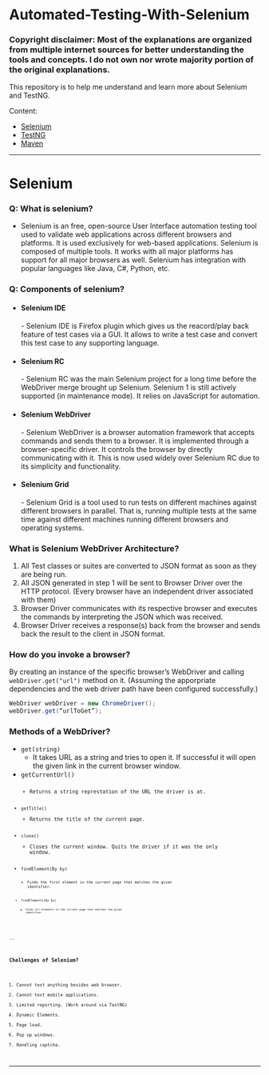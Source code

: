 # Automated-Testing-With-Selenium

### Copyright disclaimer: Most of the explanations are organized from multiple internet sources for better understanding the tools and concepts. I do not own nor wrote majority portion of the original explanations.

This repository is to help me understand and learn more about Selenium and TestNG.

Content:
* [Selenium](#Selenium)
* [TestNG](#TestNG)
* [Maven](#Maven)


---

# Selenium

### Q: What is selenium?
 - Selenium is an free, open-source User Interface automation testing tool used to validate web applications across different 
browsers and platforms. It is used exclusively for web-based applications. Selenium is composed of multiple tools. 
It works with all major platforms has support for all major browsers as well. Selenium has integration with popular 
languages like Java, C#, Python, etc.

### Q: Components of selenium?
 - <h4>Selenium IDE</h4>
    - Selenium IDE is Firefox plugin which gives us the reacord/play back feature of test cases via a GUI. It allows to write 
    a test case and convert this test case to any supporting language.
 - <h4>Selenium RC</h4>
    - Selenium RC was the main Selenium project for a long time before the WebDriver merge brought up Selenium. Selenium
      1 is still actively supported (in maintenance mode). It relies on JavaScript for automation.
 - <h4>Selenium WebDriver</h4>
    - Selenium WebDriver is a browser automation framework that accepts commands and sends them to a browser. It is 
      implemented through a browser-specific driver. It controls the browser by directly communicating with it. This is 
      now used widely over Selenium RC due to its simplicity and functionality.
 - <h4>Selenium Grid</h4>
    - Selenium Grid is a tool used to run tests on different machines against different browsers in parallel. That is, 
      running multiple tests at the same time against different machines running different browsers and operating systems.

### What is Selenium WebDriver Architecture?
1. All Test classes or suites are converted to JSON format as soon as they are being run.
2. All JSON generated in step 1 will be sent to Browser Driver over the HTTP protocol. (Every browser have an independent driver associated with them)
3. Browser Driver communicates with its respective browser and executes the commands by interpreting the JSON which was received.
4. Browser Driver receives a response(s) back from the browser and sends back the result to the client in JSON format.

### How do you invoke a browser?
By creating an instance of the specific browser’s WebDriver and calling <code>webDriver.get("url")</code> method on it. 
(Assuming the apporpriate dependencies and the web driver path have been configured successfully.)
```java
WebDriver webDriver = new ChromeDriver();
webDriver.get(“urlToGet”);
```

### Methods of a WebDriver?
 - <code>get(string)</code>
    - It takes URL as a string and tries to open it. If successful it will open the given link in the current browser window.
 - <code>getCurrentUrl()<code>
    - Returns a string represtation of the URL the driver is at.
 - <code>getTitle()</code>
    - Returns the title of the current page.
 - <code>close()</code>
    - Closes the current window. Quits the driver if it was the only window.
 - <code>findElement(By by)<code>
    - Finds the first element in the current page that matches the given identifier.
 - <code>findElements(By by)<code>
    - Finds all elements in the current page that matches the given identifier.
    
--

### Challenges of Selenium?
1. Cannot test anything besides web browser.
2. Cannot test mobile applications.
3. Limited reporting. (Work around via TestNG)
4. Dynamic Elements.
5. Page load.
6. Pop up windows.
7. Handling captcha.

---

